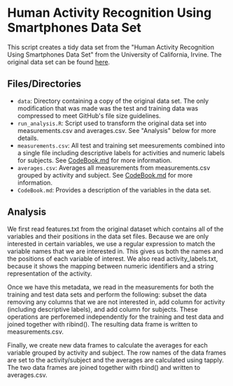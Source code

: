 # Human Activity Recognition Using Smartphones Data Set

This script creates a tidy data set from the "Human Activity Recognition Using Smartphones Data Set" from the University of California, Irvine.  The original data set can be found [here](http://archive.ics.uci.edu/ml/datasets/Human+Activity+Recognition+Using+Smartphones).

## Files/Directories

- `data`: Directory containing a copy of the original data set.  The only modification that was made was the test and training data was compressed to meet GitHub's file size guidelines.
- `run_analysis.R`: Script used to transform the original data set into measurements.csv and averages.csv.  See "Analysis" below for more details.
- `measurements.csv`: All test and training set meesurements combined into a single file including descriptive labels for activities and numeric labels for subjects.  See [CodeBook.md](https://github.com/krisbarrett/getting-and-cleaning-data-course/blob/master/CodeBook.md) for more information.  
- `averages.csv`: Averages all measurements from measurements.csv grouped by activity and subject. See [CodeBook.md](https://github.com/krisbarrett/getting-and-cleaning-data-course/blob/master/CodeBook.md) for more information.
- `CodeBook.md`: Provides a description of the variables in the data set.

## Analysis

We first read features.txt from the original dataset which contains all of the variables and their positions in the data set files.  Because we are only interested in certain variables, we use a regular expression to match the variable names that we are interested in. This gives us both the names and the positions of each variable of interest.  We also read activity_labels.txt, because it shows the mapping between numeric identifiers and a string representation of the activity.

Once we have this metadata, we read in the measurements for both the training and test data sets and perform the following: subset the data removing any columns that we are not interested in, add column for activity (including descriptive labels), and add column for subjects.  These operations are perforemed independently for the training and test data and joined together with ribind(). The resulting data frame is written to measurements.csv.

Finally, we create new data frames to calculate the averages for each variable grouped by activity and subject.  The row names of the data frames are set to the activity/subject and the averages are calculated using tapply.  The two data frames are joined together with rbind() and written to averages.csv.
